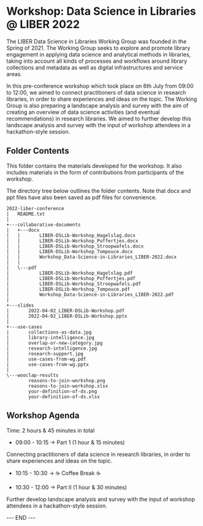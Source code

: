 # Workshop: Data Science in Libraries @ LIBER 2022 
 
The LIBER Data Science in Libraries Working Group was founded in the Spring of 2021. 
The Working Group seeks to explore and promote library engagement in applying data science and analytical methods in libraries, taking into account all kinds of processes and workflows around library collections and metadata as well as digital infrastructures and service areas.   

In this pre-conference workshop which took place on 6th July from 09:00 to 12:00, we aimed to connect practitioners of data science in research libraries, in order to share experiences and ideas on the topic. 
The Working Group is also preparing a landscape analysis and survey with the aim of creating an overview of data science activities (and eventual recommendations) in research libraries. 
We aimed to further develop this landscape analysis and survey with the input of workshop attendees in a hackathon-style session.

## Folder Contents

This folder contains the materials developed for the workshop. 
It also includes materials in the form of contributions from participants of the workshop.

The directory tree below outlines the folder contents. 
Note that docx and ppt files have also been saved as pdf files for convenience.

```
2022-liber-conference
|   README.txt
|
+---collaborative-documents
|   +---docx
|   |       LIBER-DSLib-Workshop_Hagelslag.docx
|   |       LIBER-DSLib-Workshop_Poffertjes.docx
|   |       LIBER-DSLib-Workshop_Stroopwafels.docx
|   |       LIBER-DSLib-Workshop_Tompouce.docx
|   |       Workshop_Data-Science-in-Libraries_LIBER-2022.docx
|   |
|   \---pdf
|           LIBER-DSLib-Workshop_Hagelslag.pdf
|           LIBER-DSLib-Workshop_Poffertjes.pdf
|           LIBER-DSLib-Workshop_Stroopwafels.pdf
|           LIBER-DSLib-Workshop_Tompouce.pdf
|           Workshop_Data-Science-in-Libraries_LIBER-2022.pdf
|
+---slides
|       2022-04-02_LIBER-DSLib-Workshop.pdf
|       2022-04-02_LIBER-DSLib-Workshop.pptx
|
+---use-cases
|       collections-as-data.jpg
|       library-intelligence.jpg
|       overlap-or-new-category.jpg
|       research-intelligence.jpg
|       research-support.jpg
|       use-cases-from-wg.pdf
|       use-cases-from-wg.pptx
|
\---wooclap-results
        reasons-to-join-workshop.png
        reasons-to-join-workshop.xlsx
        your-definition-of-ds.png
        your-definition-of-ds.xlsx
```

## Workshop Agenda

Time: 2 hours & 45 minutes in total

- 09:00 - 10:15 -> Part 1 (1 hour & 15 minutes)

Connecting practitioners of data science in research libraries, in order to share experiences and ideas on the topic.

- 10:15 - 10:30 -> ☕ Coffee Break ☕

- 10:30 - 12:00 -> Part II (1 hour & 30 minutes)

Further develop landscape analysis and survey with the input of workshop attendees in a hackathon-style session.

--- END ---
